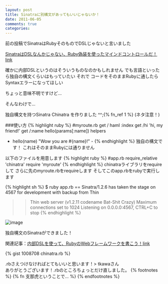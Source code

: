 ```yaml
---
layout: post
title: Sinatraに別構文があってもいいじゃないか！
date: 2011-06-05
comments: true
categories:
---
```



前の投稿でSinatraはRubyそのものでDSLじゃないと言いました

[SinatraはDSLなんかじゃない、Ruby偽装を使ったマインドコントロールだ！](http://d.hatena.ne.jp/keyesberry/20110603/p1)[link](http://d.hatena.ne.jp/keyesberry/20110603/p1:bookmark)

確かに内部DSLというのはそういうものなのかもしれません
でも言語といったら独自の構文くらいはもっていたい
それで
コードをそのままRubyに通したら
Syntaxエラーになってほしい

ちょっと意味不明ですけど...

そんなわけで...

独自構文を持つSinatra
Chinatra を作りました ^^;{% fn_ref 1 %}
(ネタ注意！)

###使い方
{% highlight ruby %}
#myroute.rb
get /
  haml :index
get /hi
  'hi, my friend!'
get /:name
  hello(params[:name])
helpers
  - hello(name)
    "Wow you are #{name}!" -
{% endhighlight %}
独自の構文です！
これはそのままRubyには通りません

以下のファイルを用意します
{% highlight ruby %}
#app.rb
require_relative 'chinatra'
require 'myroute'
{% endhighlight %}
chinatraライブラリをrequireして
さらに先のmyroute.rbをrequireします
そしてこのapp.rbをrubyで実行します

{% highlight sh %}
$ ruby app.rb
== Sinatra/1.2.6 has taken the stage on 4567 for development with backup from Thin
>> Thin web server (v1.2.11 codename Bat-Shit Crazy)
>> Maximum connections set to 1024
>> Listening on 0.0.0.0:4567, CTRL+C to stop
{% endhighlight %}

![image](http://img.f.hatena.ne.jp/images/fotolife/k/keyesberry/20110605/20110605170347.png)


独自構文のSinatraができました！

関連記事：[内部DSLを使って、RubyのWebフレームワークを書こう！](http://d.hatena.ne.jp/keyesberry/20110607/p1)[link](http://d.hatena.ne.jp/keyesberry/20110607/p1:bookmark)

{% gist 1008708 chinatra.rb %}

.rbさえつけなければとてもいいと思います！> tkawaさん<br>ありがとうございます！.rbのところちょっとだけ直しました。
{% footnotes %}
   {% fn 支那虎ということで... %}
{% endfootnotes %}

